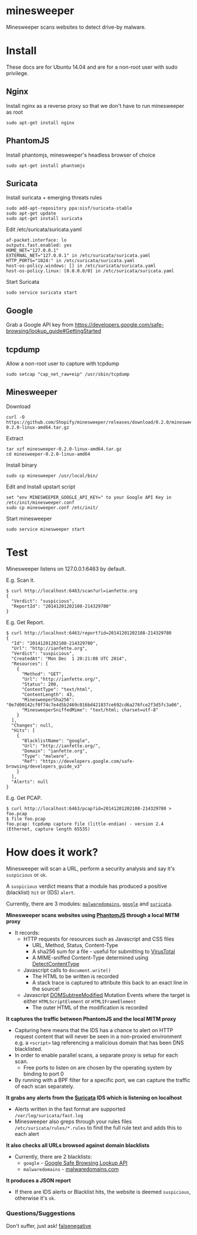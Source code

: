 minesweeper
===========

Minesweeper scans websites to detect drive-by malware.

# Install

These docs are for Ubuntu 14.04 and are for a non-root user with sudo privilege.

## Nginx

Install nginx as a reverse proxy so that we don't have to run minesweeper as root
```
sudo apt-get install nginx
```

## PhantomJS

Install phantomjs, minesweeper's headless browser of choice
```
sudo apt-get install phantomjs
```

## Suricata

Install suricata + emerging threats rules
```
sudo add-apt-repository ppa:oisf/suricata-stable
sudo apt-get update
sudo apt-get install suricata
```

Edit /etc/suricata/suricata.yaml
```
af-packet.interface: lo
outputs.fast.enabled: yes
HOME_NET="127.0.0.1"
EXTERNAL_NET="127.0.0.1" in /etc/suricata/suricata.yaml
HTTP_PORTS="1024:" in /etc/suricata/suricata.yaml
host-os-policy.windows: [] in /etc/suricata/suricata.yaml
host-os-policy.linux: [0.0.0.0/0] in /etc/suricata/suricata.yaml
```

Start Suricata
```
sudo service suricata start
```

## Google

Grab a Google API key from https://developers.google.com/safe-browsing/lookup_guide#GettingStarted

## tcpdump

Allow a non-root user to capture with tcpdump
```
sudo setcap "cap_net_raw+eip" /usr/sbin/tcpdump
```

## Minesweeper

Download
```
curl -O https://github.com/Shopify/minesweeper/releases/download/0.2.0/minesweeper-0.2.0-linux-amd64.tar.gz
```

Extract
```
tar xzf minesweeper-0.2.0-linux-amd64.tar.gz
cd minesweeper-0.2.0-linux-amd64
```

Install binary
```
sudo cp minesweeper /usr/local/bin/
```

Edit and Install upstart script
```
set "env MINESWEEPER_GOOGLE_API_KEY=" to your Google API Key in /etc/init/minesweeper.conf
sudo cp minesweeper.conf /etc/init/
```

Start minesweeper
```
sudo service minesweeper start
```

# Test

Minesweeper listens on 127.0.0.1:6463 by default.

E.g. Scan it.
```
$ curl http://localhost:6463/scan?url=ianfette.org
{
  "Verdict": "suspicious",
  "ReportId": "20141201202108-214329780"
}
```

E.g. Get Report.
```
$ curl http://localhost:6463/report?id=20141201202108-214329780
{
  "Id": "20141201202108-214329780",
  "Url": "http://ianfette.org",
  "Verdict": "suspicious",
  "CreatedAt": "Mon Dec  1 20:21:08 UTC 2014",
  "Resources": [
    {
      "Method": "GET",
      "Url": "http://ianfette.org/",
      "Status": 200,
      "ContentType": "text/html",
      "ContentLength": 43,
      "MinesweeperSha256": "0e7d00142cf0f74c7e4d5b2469c016bd421837ce692cd6a276fce2f3d5fc3a06",
      "MinesweeperSniffedMime": "text/html; charset=utf-8"
    }
  ],
  "Changes": null,
  "Hits": [
    {
      "BlacklistName": "google",
      "Url": "http://ianfette.org/",
      "Domain": "ianfette.org",
      "Type": "malware",
      "Ref": "https://developers.google.com/safe-browsing/developers_guide_v3"
    }
  ],
  "Alerts": null
}
```

E.g. Get PCAP.
```
$ curl http://localhost:6463/pcap?id=20141201202108-214329780 > foo.pcap
$ file foo.pcap
foo.pcap: tcpdump capture file (little-endian) - version 2.4 (Ethernet, capture length 65535)
```

# How does it work?

Minesweeper will scan a URL, perform a security analysis and say it's `suspicious` or `ok`.

A `suspicious` verdict means that a module has produced a positive (blacklist) `hit` or (IDS) `alert`.

Currently, there are 3 modules: [`malwaredomains`](blacklist/malwaredomains.go), [`google`](blacklist/google.go) and [`suricata`](ids/suricata.go).

**Minesweeper scans websites using [PhantomJS](http://phantomjs.org/) through a local MITM proxy**

* It records:
  * HTTP requests for resources such as Javascript and CSS files
    * URL, Method, Status, Content-Type
    * A sha256 sum for a file - useful for submitting to [VirusTotal](https://www.virustotal.com/)
    * A MIME-sniffed Content-Type determined using [DetectContentType](http://golang.org/pkg/net/http/#DetectContentType)
  * Javascript calls to `document.write()`
    * The HTML to be written is recorded
    * A stack trace is captured to attribute this back to an exact line in the source!
  * Javascript [DOMSubtreeModified](http://www.w3.org/TR/DOM-Level-3-Events/#event-type-DOMSubtreeModified) Mutation Events where the target is either `HTMLScriptElement` or `HTMLIFrameElement`
    * The outer HTML of the modification is recorded

**It captures the traffic between PhantomJS and the local MITM proxy**
* Capturing here means that the IDS has a chance to alert on HTTP request content that will never be seen in a non-proxied environment e.g. a ```<script>``` tag referencing a malicious domain that has been DNS blacklisted.
* In order to enable parallel scans, a separate proxy is setup for each scan.
  * Free ports to listen on are chosen by the operating system by binding to port 0
* By running with a BPF filter for a specific port, we can capture the traffic of each scan separately.

**It grabs any alerts from the [Suricata](http://suricata-ids.org/) IDS which is listening on localhost**
* Alerts written in the fast format are supported `/var/log/suricata/fast.log`
* Minesweeper also greps through your rules files `/etc/suricata/rules/*.rules` to find the full rule text and adds this to each alert

**It also checks all URLs browsed against domain blacklists**
  * Currently, there are 2 blacklists:
      * ```google``` - [Google Safe Browsing Lookup API](https://developers.google.com/safe-browsing/lookup_guide)
      * ```malwaredomains``` - [malwaredomains.com](http://www.malwaredomains.com/)

**It produces a JSON report**
* If there are IDS alerts or Blacklist hits, the website is deemed `suspicious`, otherwise it's `ok`.

### Questions/Suggestions

Don't suffer, just ask! [falsenegative](https://github.com/falsenegative)
